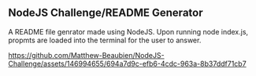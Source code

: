 ## NodeJS Challenge/README Generator

A README file genrator made using NodeJS. Upon running node index.js, propmts are loaded into the terminal for the user to answer.




https://github.com/Matthew-Beaubien/NodeJS-Challenge/assets/146994655/694a7d9c-efb6-4cdc-963a-8b37ddf71cb7

